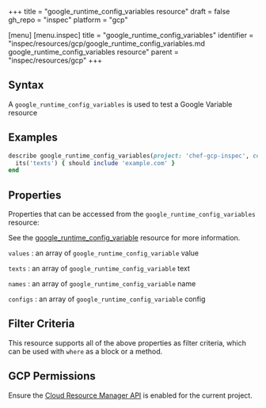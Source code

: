 +++
title = "google_runtime_config_variables resource"
draft = false
gh_repo = "inspec"
platform = "gcp"

[menu]
  [menu.inspec]
    title = "google_runtime_config_variables"
    identifier = "inspec/resources/gcp/google_runtime_config_variables.md google_runtime_config_variables resource"
    parent = "inspec/resources/gcp"
+++

## Syntax

A `google_runtime_config_variables` is used to test a Google Variable resource

## Examples

```ruby
describe google_runtime_config_variables(project: 'chef-gcp-inspec', config: 'inspec-gcp-runtime-config') do
  its('texts') { should include 'example.com' }
end
```

## Properties

Properties that can be accessed from the `google_runtime_config_variables` resource:

See the [google_runtime_config_variable](/inspec/resources/google_runtime_config_variable/#properties) resource for more information.

`values`
: an array of `google_runtime_config_variable` value

`texts`
: an array of `google_runtime_config_variable` text

`names`
: an array of `google_runtime_config_variable` name

`configs`
: an array of `google_runtime_config_variable` config

## Filter Criteria

This resource supports all of the above properties as filter criteria, which can be used
with `where` as a block or a method.

## GCP Permissions

Ensure the [Cloud Resource Manager API](https://console.cloud.google.com/apis/library/cloudresourcemanager.googleapis.com/) is enabled for the current project.
